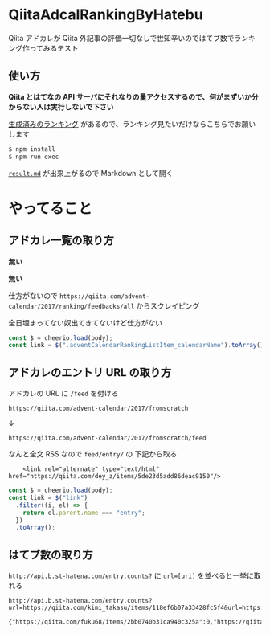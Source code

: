 # QiitaAdcalRankingByHatebu

Qiita アドカレが Qiita 外記事の評価一切なしで世知辛いのではてブ数でランキング作ってみるテスト

## 使い方

**Qiita とはてなの API サーバにそれなりの量アクセスするので、何がまずいか分からない人は実行しないで下さい**

[生成済みのランキング](result.md) があるので、ランキング見たいだけならこちらでお願いします

```sh
$ npm install
$ npm run exec
```

[`result.md`](result.md) が出来上がるので Markdown として開く

# やってること

## アドカレ一覧の取り方

**無い**

**無い**

仕方がないので `https://qiita.com/advent-calendar/2017/ranking/feedbacks/all` からスクレイピング

全日埋まってない奴出てきてないけど仕方がない

```typescript
const $ = cheerio.load(body);
const link = $(".adventCalendarRankingListItem_calendarName").toArray();
```

## アドカレのエントリ URL の取り方

アドカレの URL に `/feed` を付ける

```before
https://qiita.com/advent-calendar/2017/fromscratch
```

↓

```after
https://qiita.com/advent-calendar/2017/fromscratch/feed
```

なんと全文 RSS なので `feed/entry/` の 下記から取る

```url
    <link rel="alternate" type="text/html" href="https://qiita.com/dey_z/items/5de23d5add86deac9150"/>
```

```typescript
const $ = cheerio.load(body);
const link = $("link")
  .filter((i, el) => {
    return el.parent.name === "entry";
  })
  .toArray();
```

## はてブ数の取り方

`http://api.b.st-hatena.com/entry.counts?` に `url=[uri]` を並べると一挙に取れる

```例 : request
http://api.b.st-hatena.com/entry.counts?url=https://qiita.com/kimi_takasu/items/118ef6b07a33428fc5f4&url=https://qiita.com/fuku68/items/2bb0740b31ca940c325a
```

```例 : result
{"https://qiita.com/fuku68/items/2bb0740b31ca940c325a":0,"https://qiita.com/kimi_takasu/items/118ef6b07a33428fc5f4":4}
```
